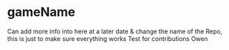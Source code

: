# gameName
Can add more info into here at a later date & change the name of the Repo, this is just to make sure everything works
Test for contributions Owen